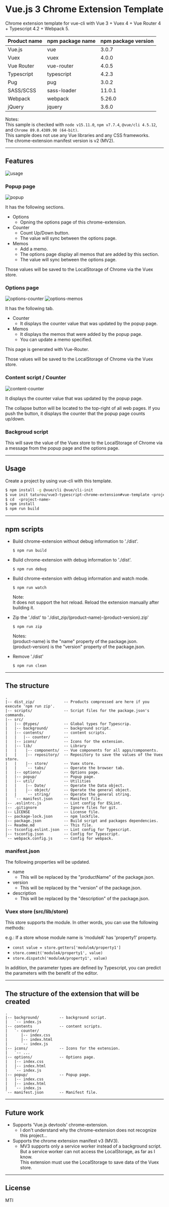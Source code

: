 # Vue.js 3 Chrome Extension Template

Chrome extension template for vue-cli with Vue 3 + Vuex 4 + Vue Router 4 + Typescript 4.2 + Webpack 5.

Product name | npm package name | npm package version
:--|:--|:--
Vue.js | vue | 3.0.7
Vuex | vuex | 4.0.0
Vue Router | vue-router | 4.0.5
Typescript | typescript | 4.2.3
Pug | pug | 3.0.2
SASS/SCSS | sass-loader | 11.0.1
Webpack | webpack | 5.26.0
jQuery | jquery | 3.6.0

Notes: \
This sample is checked with `node v15.11.0`, `npm v7.7.4`, `@vue/cli 4.5.12`, and `Chrome 89.0.4389.90 (64-bit)`. \
This sample does not use any Vue libraries and any CSS frameworks. \
The chrome-extension manifest version is v2 (MV2).

---

## Features

![usage](./doc/images/usage-1.gif)

### Popup page

![popup](./doc/images/popup-1.png)

It has the following sections.

* Options
  * Opning the options page of this chrome-extension.
* Counter
  * Count Up/Down button.
  * The value will sync between the options page.
* Memos
  * Add a memo.
  * The options page display all memos that are added by this section.
  * The value will sync between the options page.

Those values will be saved to the LocalStorage of Chrome via the Vuex store.

### Options page

![options-counter](./doc/images/options-counter-1.gif)
![options-memos](./doc/images/options-memos-1.gif)

It has the following tab.

* Counter
  * It displays the counter value that was updated by the popup page.
* Memos
  * It displays the memos that were added by the popup page.
  * You can update a memo specified.

This page is generated with Vue-Router.

Those values will be saved to the LocalStorage of Chrome via the Vuex store.

### Content script / Counter

![content-counter](./doc/images/content-counter-1.gif)

It displays the counter value that was updated by the popup page.

The collapse button will be located to the top-right of all web pages.
If you push the button, it displays the counter that the popup page counts up/down.

### Backgroud script

This will save the value of the Vuex store to the LocalStorage of Chrome via a message from the popup page and the options page.

---

## Usage

Create a project by using vue-cli with this template.

```bash
$ npm install -g @vue/cli @vue/cli-init
$ vue init taturou/vue3-typescript-chrome-extension#vue-template <project-name>
$ cd  <project-name>
$ npm install
$ npm run build
```

---

## npm scripts

* Build chrome-extension without debug information to './dist'.
  ```
  $ npm run build
  ```

* Build chrome-extension with debug information to './dist'.
  ```
  $ npm run debug
  ```

* Build chrome-extension with debug information and watch mode.
  ```
  $ npm run watch
  ```
  Note: \
  It does not support the hot reload. Reload the extension manually after building it.

* Zip the './dist' to './dist_zip/(product-name)-(product-version).zip'
  ```
  $ npm run zip
  ```
  Notes: \
  (product-name) is the "name" property of the package.json. \
  (product-version) is the "version" property of the package.json.

* Remove './dist'
  ```
  $ npm run clean
  ```

---

## The structure

```
.
|-- dist_zip/             -- Products compressed are here if you execute 'npm run zip'.
|-- scripts/              -- Script files for the package.json's commands.
|-- src/
|   |-- @types/           -- Global types for Typescrip.
|   |-- background/       -- background script.
|   |-- contents/         -- content scripts.
|   |   |-- counter/      --
|   |-- icons/            -- Icons for the extension.
|   |-- lib/              -- Library
|   |    |-- components/  -- Vue components for all apps/components.
|   |    |-- repository/  -- Repository to save the values of the Vuex store.
|   |    |-- store/       -- Vuex store.
|   |    `-- tabs/        -- Operate the browser tab.
|   |-- options/          -- Options page.
|   |-- popup/            -- Popup page.
|   |-- util/             -- Utilities
|   |    |-- Date/        -- Operate the Data object.
|   |    |-- object/      -- Operate the general object.
|   |    `-- string/      -- Operate the general string.
|   `-- manifest.json     -- Manifest file.
|-- .eslintrc.js          -- Lint config for ESLint.
|-- .gitignore            -- Ignore files for git.
|-- LICENSE               -- License file.
|-- package-lock.json     -- npm lockfile.
|-- package.json          -- Build script and packages dependencies.
|-- Readme.md             -- This file.
|-- tsconfig.eslint.json  -- Lint config for Typescript.
|-- tsconfig.json         -- Config for Typescript.
`-- webpack.config.js     -- Config for webpack.
```

### manifest.json

The following properties will be updated.

* name
    * This will be replaced by the "productName" of the package.json.
* version
    * This will be replaced by the "version" of the package.json.
* description
    * This will be replaced by the "description" of the package.json.

### Vuex store (src/lib/store)

This store supports the module.
In other words, you can use the following methods:

e.g.: If a store whose module name is 'moduleA' has 'property1' property.

* `const value = store.getters['moduleA/property1']`
* `store.commit('moduleA/property1', value)`
* `store.dispatch('moduleA/property1', value)`

In addition, the parameter types are defined by Typescript, you can predict the parameters with the benefit of the editor.

---

## The structure of the extension that will be created

```
.
|-- background/         -- background script.
|   `-- index.js
|-- contents            -- content scripts.
|   `- counter/
|      |-- index.css
|      |-- index.html
|      `-- index.js
|-- icons/              -- Icons for the extension.
|   `-- ...
|-- options/            -- Options page.
|   |-- index.css
|   |-- index.html
|   `-- index.js
|-- popup/              -- Popup page.
|   |-- index.css
|   |-- index.html
|   `-- index.js
`-- manifest.json       -- Manifest file.
```

---

## Future work

* Supports 'Vue.js devtools' chrome-extension.
    * I don't understand why the chrome-extension does not recognize this project...
* Supports the chrome extension manifest v3 (MV3).
    * MV3 supports only a service worker instead of a background script. \
      But a service worker can not access the LocalStorage, as far as I know. \
      This extension must use the LocalStorage to save data of the Vuex store.

---

## License

MTI
